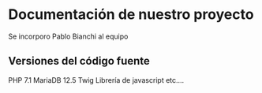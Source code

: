 # Documentación de nuestro proyecto

Se incorporo Pablo Bianchi al equipo

## Versiones del código fuente
PHP 7.1
MariaDB 12.5
Twig
Librería de javascript
etc....
